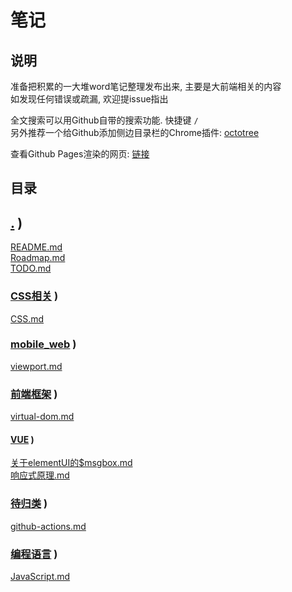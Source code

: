 # 笔记

## 说明

准备把积累的一大堆word笔记整理发布出来, 主要是大前端相关的内容  
如发现任何错误或疏漏, 欢迎提issue指出  

全文搜索可以用Github自带的搜索功能. 快捷键 `/`  
另外推荐一个给Github添加侧边目录栏的Chrome插件: [octotree](https://chrome.google.com/webstore/detail/octotree/bkhaagjahfmjljalopjnoealnfndnagc)  

查看Github Pages渲染的网页: [链接](https://chess99.github.io/notes/)  

## 目录

## [.](./CATALOG)  )

[README.md](./README)  
[Roadmap.md](./Roadmap)  
[TODO.md](./TODO)  

### [CSS相关](./CSS%E7%9B%B8%E5%85%B3/CATALOG)  )

[CSS.md](./CSS%E7%9B%B8%E5%85%B3/CSS)  

### [mobile_web](./mobile_web/CATALOG)  )

[viewport.md](./mobile_web/viewport)  

### [前端框架](./%E5%89%8D%E7%AB%AF%E6%A1%86%E6%9E%B6/CATALOG)  )

[virtual-dom.md](./%E5%89%8D%E7%AB%AF%E6%A1%86%E6%9E%B6/virtual-dom)  

#### [VUE](./%E5%89%8D%E7%AB%AF%E6%A1%86%E6%9E%B6/VUE/CATALOG)  )

[关于elementUI的\$msgbox.md](./%E5%89%8D%E7%AB%AF%E6%A1%86%E6%9E%B6/VUE/%E5%85%B3%E4%BA%8EelementUI%E7%9A%84$msgbox)  
[响应式原理.md](./%E5%89%8D%E7%AB%AF%E6%A1%86%E6%9E%B6/VUE/%E5%93%8D%E5%BA%94%E5%BC%8F%E5%8E%9F%E7%90%86)  

### [待归类](./%E5%BE%85%E5%BD%92%E7%B1%BB/CATALOG)  )

[github-actions.md](./%E5%BE%85%E5%BD%92%E7%B1%BB/github-actions)  

### [编程语言](./%E7%BC%96%E7%A8%8B%E8%AF%AD%E8%A8%80/CATALOG)  )

[JavaScript.md](./%E7%BC%96%E7%A8%8B%E8%AF%AD%E8%A8%80/JavaScript)  
